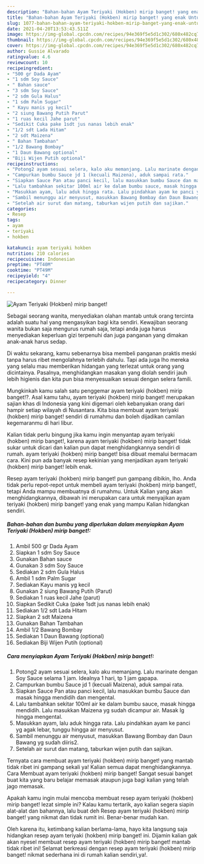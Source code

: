 ```yaml
---
description: "Bahan-bahan Ayam Teriyaki (Hokben) mirip banget! yang enak Untuk Jualan"
title: "Bahan-bahan Ayam Teriyaki (Hokben) mirip banget! yang enak Untuk Jualan"
slug: 1077-bahan-bahan-ayam-teriyaki-hokben-mirip-banget-yang-enak-untuk-jualan
date: 2021-04-20T13:53:43.511Z
image: https://img-global.cpcdn.com/recipes/94e369f5e5d1c302/680x482cq70/ayam-teriyaki-hokben-mirip-banget-foto-resep-utama.jpg
thumbnail: https://img-global.cpcdn.com/recipes/94e369f5e5d1c302/680x482cq70/ayam-teriyaki-hokben-mirip-banget-foto-resep-utama.jpg
cover: https://img-global.cpcdn.com/recipes/94e369f5e5d1c302/680x482cq70/ayam-teriyaki-hokben-mirip-banget-foto-resep-utama.jpg
author: Gussie Alvarado
ratingvalue: 4.6
reviewcount: 10
recipeingredient:
- "500 gr Dada Ayam"
- "1 sdm Soy Sauce"
- " Bahan sauce"
- "3 sdm Soy Sauce"
- "2 sdm Gula Halus"
- "1 sdm Palm Sugar"
- " Kayu manis yg kecil"
- "2 siung Bawang Putih Parut"
- "1 ruas kecil Jahe parut"
- "Sedikit Cuka pake 1sdt jus nanas lebih enak"
- "1/2 sdt Lada Hitam"
- "2 sdt Maizena"
- " Bahan Tambahan"
- "1/2 Bawang Bombay"
- "1 Daun Bawang optional"
- "Biji Wijen Putih optional"
recipeinstructions:
- "Potong2 ayam sesuai selera, kalo aku memanjang. Lalu marinate dengan Soy Sauce selama 1 jam. Idealnya 1 hari, tp 1 jam gapapa."
- "Campurkan bumbu Sauce jd 1 (kecuali Maizena), aduk sampai rata."
- "Siapkan Sauce Pan atau panci kecil, lalu masukkan bumbu Sauce dan masak hingga mendidih dan mengental."
- "Lalu tambahkan sekitar 100ml air ke dalam bumbu sauce, masak hingga mendidih. Lalu masukkan Maizena yg sudah dicampur air. Masak lg hingga mengental."
- "Masukkan ayam, lalu aduk hingga rata. Lalu pindahkan ayam ke panci yg agak lebar, tunggu hingga air menyusut."
- "Sambil menunggu air menyusut, masukkan Bawang Bombay dan Daun Bawang yg sudah diiris2."
- "Setelah air surut dan matang, taburkan wijen putih dan sajikan."
categories:
- Resep
tags:
- ayam
- teriyaki
- hokben

katakunci: ayam teriyaki hokben 
nutrition: 210 calories
recipecuisine: Indonesian
preptime: "PT40M"
cooktime: "PT49M"
recipeyield: "4"
recipecategory: Dinner

---
```



![Ayam Teriyaki (Hokben) mirip banget!](https://img-global.cpcdn.com/recipes/94e369f5e5d1c302/680x482cq70/ayam-teriyaki-hokben-mirip-banget-foto-resep-utama.jpg)

Sebagai seorang wanita, menyediakan olahan mantab untuk orang tercinta adalah suatu hal yang mengasyikan bagi kita sendiri. Kewajiban seorang  wanita bukan saja mengurus rumah saja, tetapi anda juga harus menyediakan keperluan gizi terpenuhi dan juga panganan yang dimakan anak-anak harus sedap.

Di waktu  sekarang, kamu sebenarnya bisa membeli panganan praktis meski tanpa harus ribet mengolahnya terlebih dahulu. Tapi ada juga lho mereka yang selalu mau memberikan hidangan yang terlezat untuk orang yang dicintainya. Pasalnya, menghidangkan masakan yang diolah sendiri jauh lebih higienis dan kita pun bisa menyesuaikan sesuai dengan selera famili. 



Mungkinkah kamu salah satu penggemar ayam teriyaki (hokben) mirip banget!?. Asal kamu tahu, ayam teriyaki (hokben) mirip banget! merupakan sajian khas di Indonesia yang kini digemari oleh kebanyakan orang dari hampir setiap wilayah di Nusantara. Kita bisa membuat ayam teriyaki (hokben) mirip banget! sendiri di rumahmu dan boleh dijadikan camilan kegemaranmu di hari libur.

Kalian tidak perlu bingung jika kamu ingin menyantap ayam teriyaki (hokben) mirip banget!, karena ayam teriyaki (hokben) mirip banget! tidak sukar untuk dicari dan kalian pun dapat menghidangkannya sendiri di rumah. ayam teriyaki (hokben) mirip banget! bisa dibuat memalui bermacam cara. Kini pun ada banyak resep kekinian yang menjadikan ayam teriyaki (hokben) mirip banget! lebih enak.

Resep ayam teriyaki (hokben) mirip banget! pun gampang dibikin, lho. Anda tidak perlu repot-repot untuk membeli ayam teriyaki (hokben) mirip banget!, tetapi Anda mampu membuatnya di rumahmu. Untuk Kalian yang akan menghidangkannya, dibawah ini merupakan cara untuk menyajikan ayam teriyaki (hokben) mirip banget! yang enak yang mampu Kalian hidangkan sendiri.

<!--inarticleads1-->

##### Bahan-bahan dan bumbu yang diperlukan dalam menyiapkan Ayam Teriyaki (Hokben) mirip banget!:

1. Ambil 500 gr Dada Ayam
1. Siapkan 1 sdm Soy Sauce
1. Gunakan  Bahan sauce
1. Gunakan 3 sdm Soy Sauce
1. Sediakan 2 sdm Gula Halus
1. Ambil 1 sdm Palm Sugar
1. Sediakan  Kayu manis yg kecil
1. Gunakan 2 siung Bawang Putih (Parut)
1. Sediakan 1 ruas kecil Jahe (parut)
1. Siapkan Sedikit Cuka (pake 1sdt jus nanas lebih enak)
1. Sediakan 1/2 sdt Lada Hitam
1. Siapkan 2 sdt Maizena
1. Gunakan  Bahan Tambahan
1. Ambil 1/2 Bawang Bombay
1. Sediakan 1 Daun Bawang (optional)
1. Sediakan Biji Wijen Putih (optional)




<!--inarticleads2-->

##### Cara menyiapkan Ayam Teriyaki (Hokben) mirip banget!:

1. Potong2 ayam sesuai selera, kalo aku memanjang. Lalu marinate dengan Soy Sauce selama 1 jam. Idealnya 1 hari, tp 1 jam gapapa.
1. Campurkan bumbu Sauce jd 1 (kecuali Maizena), aduk sampai rata.
1. Siapkan Sauce Pan atau panci kecil, lalu masukkan bumbu Sauce dan masak hingga mendidih dan mengental.
1. Lalu tambahkan sekitar 100ml air ke dalam bumbu sauce, masak hingga mendidih. Lalu masukkan Maizena yg sudah dicampur air. Masak lg hingga mengental.
1. Masukkan ayam, lalu aduk hingga rata. Lalu pindahkan ayam ke panci yg agak lebar, tunggu hingga air menyusut.
1. Sambil menunggu air menyusut, masukkan Bawang Bombay dan Daun Bawang yg sudah diiris2.
1. Setelah air surut dan matang, taburkan wijen putih dan sajikan.




Ternyata cara membuat ayam teriyaki (hokben) mirip banget! yang mantab tidak ribet ini gampang sekali ya! Kalian semua dapat menghidangkannya. Cara Membuat ayam teriyaki (hokben) mirip banget! Sangat sesuai banget buat kita yang baru belajar memasak ataupun juga bagi kalian yang telah jago memasak.

Apakah kamu ingin mulai mencoba membuat resep ayam teriyaki (hokben) mirip banget! lezat simple ini? Kalau kamu tertarik, ayo kalian segera siapin alat-alat dan bahannya, lalu buat deh Resep ayam teriyaki (hokben) mirip banget! yang nikmat dan tidak rumit ini. Benar-benar mudah kan. 

Oleh karena itu, ketimbang kalian berlama-lama, hayo kita langsung saja hidangkan resep ayam teriyaki (hokben) mirip banget! ini. Dijamin kalian gak akan nyesel membuat resep ayam teriyaki (hokben) mirip banget! mantab tidak ribet ini! Selamat berkreasi dengan resep ayam teriyaki (hokben) mirip banget! nikmat sederhana ini di rumah kalian sendiri,ya!.

